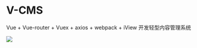 # V-CMS
Vue + Vue-router + Vuex + axios + webpack + iView 开发轻型内容管理系统

![](http://ww1.sinaimg.cn/large/005I1iHwgy1fudxir6qtvj31es0ndql3.jpg)
